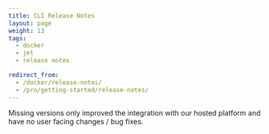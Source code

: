 ```yaml
---
title: CLI Release Notes
layout: page
weight: 13
tags:
  - docker
  - jet
  - release notes

redirect_from:
  - /docker/release-notes/
  - /pro/getting-started/release-notes/
---
```


<div class="info-block">
Missing versions only improved the integration with our hosted platform and have no user facing changes / bug fixes.
</div>
